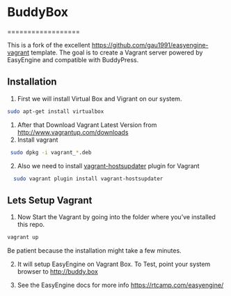 # BuddyBox
==================

This is a fork of the excellent https://github.com/gau1991/easyengine-vagrant template. The goal is to create a Vagrant server powered by EasyEngine and compatible with BuddyPress.


## Installation
1. First we will install Virtual Box and Vigrant on our system.

  ```bash
  sudo apt-get install virtualbox
  ```
1.  After that Download Vagrant Latest Version from http://www.vagrantup.com/downloads
2.  Install vagrant

  ```bash
   sudo dpkg -i vagrant_*.deb
  ```
2.  Also we need to install [vagrant-hostsupdater](https://vagrantup.com/) plugin for Vagrant

  ```bash
    sudo vagrant plugin install vagrant-hostsupdater
  ```

## Lets Setup Vagrant
 
1. Now Start the Vagrant by going into the folder where you’ve installed this repo.

  ```bash
  vagrant up
  ```

Be patient because the installation might take a few minutes.

2. It will setup EasyEngine on Vagrant Box. To Test, point your system browser to http://buddy.box

3. See the EasyEngine docs for more info https://rtcamp.com/easyengine/
